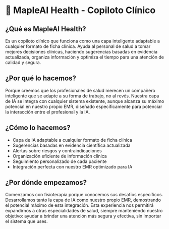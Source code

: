 # 🍁 MapleAI Health - Copiloto Clínico

## ¿Qué es MapleAI Health?
Es un copiloto clínico que funciona como una capa inteligente adaptable a cualquier formato de ficha clínica. Ayuda al personal de salud a tomar mejores decisiones clínicas, haciendo sugerencias basadas en evidencia actualizada, organiza información y optimiza el tiempo para una atención de calidad y segura.

## ¿Por qué lo hacemos?
Porque creemos que los profesionales de salud merecen un compañero inteligente que se adapte a su forma de trabajo, no al revés. Nuestra capa de IA se integra con cualquier sistema existente, aunque alcanza su máximo potencial en nuestro propio EMR, diseñado específicamente para potenciar la interacción entre el profesional y la IA.

## ¿Cómo lo hacemos?
- Capa de IA adaptable a cualquier formato de ficha clínica
- Sugerencias basadas en evidencia científica actualizada
- Alertas sobre riesgos y contraindicaciones
- Organización eficiente de información clínica
- Seguimiento personalizado de cada paciente
- Integración perfecta con nuestro EMR optimizado para IA

## ¿Por dónde empezamos?
Comenzamos con fisioterapia porque conocemos sus desafíos específicos. Desarrollamos tanto la capa de IA como nuestro propio EMR, demostrando el potencial máximo de esta integración. Esta experiencia nos permitirá expandirnos a otras especialidades de salud, siempre manteniendo nuestro objetivo: ayudar a brindar una atención más segura y efectiva, sin importar el sistema que uses.

